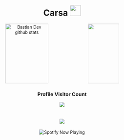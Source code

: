 <h1 align="center"><b>Carsa </b><img src="https://media.giphy.com/media/v1.Y2lkPTc5MGI3NjExMTBhZjUzMWVxYzNjNjJoNnhpcTFvMjRzamtzb202Nnc3dG44a2pnMSZlcD12MV9pbnRlcm5hbF9naWZfYnlfaWQmY3Q9Zw/LgEUg2mWFV2UWX18eA/giphy.gif" width="35"></h1>

<div align="center">  
  <img width="53%" height="195px" src="https://github-readme-stats.vercel.app/api?username=JustCarsa&show_icons=true&count_private=true&hide_border=true&title_color=F776C0&icon_color=02D9F7FF&text_color=6594E2&bg_color=0d1117" alt="Bastian Dev github stats" /> 
  
  <img width="45%" height="195px" src="https://github-readme-stats.vercel.app/api/top-langs/?username=JustCarsa&layout=compact&hide_border=true&title_color=F776C0&text_color=6594E2&bg_color=0d1117" />
</div>

<div align=center>
  <h3><b>Profile Visitor Count</b></h3>
</div>
    
<!-- retro visitor counter -->  
<p align="center" >   
  <img src="https://profile-counter.glitch.me/JustCarsa/count.svg" />  
</p>

<h1 align="center">
  <a href="https://spotify-github-profile.vercel.app/api/view?uid=a4c9jktr4hhm6hfmye9mguvic&cover_image=true&theme=default&show_offline=true&background_color=121212&interchange=true&bar_color_cover=true">
    <img src="https://spotify-github-profile.vercel.app/api/view?uid=a4c9jktr4hhm6hfmye9mguvic&cover_image=true&theme=default&show_offline=true&background_color=121212&interchange=true&bar_color_cover=true">
  </a>
</h1>

<div align="center">
    <img src="https://spotify-github-profile.kittinanx.com/api/view?uid=a4c9jktr4hhm6hfmye9mguvic&cover_image=true&theme=default&show_offline=true&background_color=121212&interchange=true&bar_color_cover=true" alt="Spotify Now Playing" />
</div>
